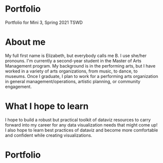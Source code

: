 # Portfolio
Portfolio for Mini 3, Spring 2021 TSWD

# About me
My full first name is Elizabeth, but everybody calls me B. I use she/her pronouns. I'm currently a second-year student in the Master of Arts Management program. My background is in the performing arts, but I have worked in a variety of arts organizations, from music, to dance, to museums. Once I graduate, I plan to work for a performing arts organization in general management/operations, artistic planning, or community engagement. 

# What I hope to learn
I hope to build a robust but practical toolkit of dataviz resources to carry forward into my career for any data visualization needs that might come up! I also hope to learn best practices of dataviz and become more comfortable and confident while creating visualizations. 

# Portfolio


